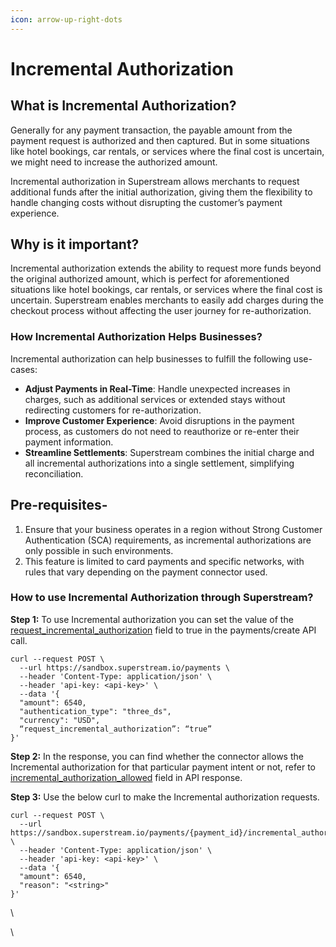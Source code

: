 ```yaml
---
icon: arrow-up-right-dots
---
```


# Incremental Authorization

## What is Incremental Authorization?

Generally for any payment transaction, the payable amount from the payment request is authorized and then captured. But in some situations like hotel bookings, car rentals, or services where the final cost is uncertain, we might need to increase the authorized amount.&#x20;

Incremental authorization in Superstream allows merchants to request additional funds after the initial authorization, giving them the flexibility to handle changing costs without disrupting the customer’s payment experience.

## Why is it important?

Incremental authorization extends the ability to request more funds beyond the original authorized amount, which is perfect for aforementioned situations like hotel bookings, car rentals, or services where the final cost is uncertain. Superstream enables merchants to easily add charges during the checkout process without affecting the user journey for re-authorization.

### How Incremental Authorization Helps Businesses?

Incremental authorization can help businesses to fulfill the following use-cases:&#x20;

* **Adjust Payments in Real-Time**: Handle unexpected increases in charges, such as additional services or extended stays without redirecting customers for re-authorization.
* **Improve Customer Experience**: Avoid disruptions in the payment process, as customers do not need to reauthorize or re-enter their payment information.
* **Streamline Settlements**: Superstream combines the initial charge and all incremental authorizations into a single settlement, simplifying reconciliation.

## Pre-requisites-&#x20;

1. Ensure that your business operates in a region without Strong Customer Authentication (SCA) requirements, as incremental authorizations are only possible in such environments.
2. This feature is limited to card payments and specific networks, with rules that vary depending on the payment connector used.

### How to use Incremental Authorization through Superstream?

**Step 1:** To use Incremental authorization you can set the value of the [request\_incremental\_authorization](https://app.theneo.io/paynet/superstream/payments/payments-create) field to true in the payments/create API call.

```
curl --request POST \
  --url https://sandbox.superstream.io/payments \
  --header 'Content-Type: application/json' \
  --header 'api-key: <api-key>' \
  --data '{
  "amount": 6540,
  "authentication_type": "three_ds",
  "currency": "USD",
  “request_incremental_authorization”: “true”
}'
```

**Step 2:** In the response, you can find whether the connector allows the Incremental authorization for that particular payment intent or not, refer to [incremental\_authorization\_allowed](https://app.theneo.io/paynet/superstream/payments/payments-create) field in API response.

**Step 3:** Use the below curl to make the Incremental authorization requests.

```
curl --request POST \
  --url https://sandbox.superstream.io/payments/{payment_id}/incremental_authorization \
  --header 'Content-Type: application/json' \
  --header 'api-key: <api-key>' \
  --data '{
  "amount": 6540,
  "reason": "<string>"
}'
```

\


\
